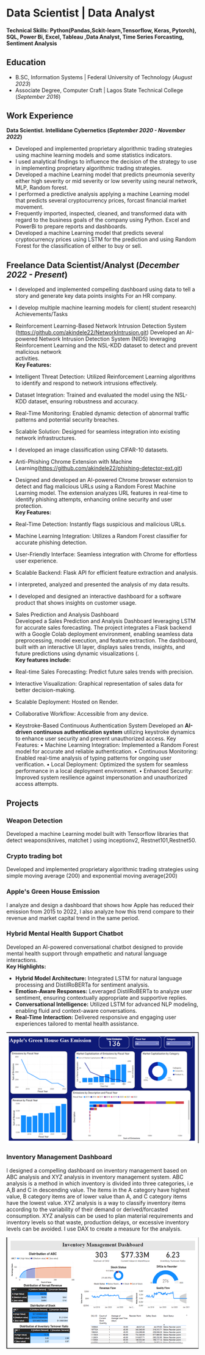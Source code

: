 # Data Scientist | Data Analyst

#### Technical Skills: Python(Pandas,Sckit-learn,Tensorflow, Keras, Pytorch), SQL, Power Bi, Excel, Tableau ,Data Analyst, Time Series Forcasting, Sentiment Analysis

## Education						       		 			        		
- B.SC, Information Systems | Federal University of Technology (_August 2023_)
- Associate Degree, Computer Craft	| Lagos State Technical College (_September 2016_)	

## Work Experience
**Data Scientist. Intellidane Cybernetics (_September 2020 - November 2022_)**
- Developed and implemented proprietary algorithmic trading strategies using machine learning models and some statistics indicators.
- I used analytical findings to influence the decision of the strategy to use in implementing proprietary algorithmic trading strategies.
- Developed a machine Learning model that predicts pneumonia severity either high severity or mid severity or low severity using neural network, MLP, Random forest.
- I performed a predictive analysis applying a machine Learning model that predicts several cryptocurrency prices, forcast financial market movement.
- Frequently imported, inspected, cleaned, and transformed data with regard to the business goals of the company using Python. Excel and PowerBi to prepare reports and dashboards.
- Developed a machine Learning model that predicts several cryptocurrency prices using LSTM for the prediction and using Random Forest for the classification of either to buy or sell.

## Freelance Data Scientist/Analyst (_December 2022 - Present_)
- I developed and implemented compelling dashboard using data to tell a story and generate key data points insights For an HR company.
- I develop multiple machine learning models for client( student research) Achievements/Tasks
- Reinforcement Learning-Based Network Intrusion Detection System (https://github.com/akindele22/NetworkIntrusion.git)
  Developed an AI-powered Network Intrusion Detection System (NIDS) leveraging Reinforcement Learning and the NSL-KDD dataset to detect and prevent malicious network     
  activities.  
**Key Features:**  
- Intelligent Threat Detection: Utilized Reinforcement Learning algorithms to identify and respond to network intrusions effectively.  
- Dataset Integration: Trained and evaluated the model using the NSL-KDD dataset, ensuring robustness and accuracy.  
- Real-Time Monitoring: Enabled dynamic detection of abnormal traffic patterns and potential security breaches.  
- Scalable Solution: Designed for seamless integration into existing network infrastructures.  
- I developed an image classification using CIFAR-10 datasets.
- Anti-Phishing Chrome Extension with Machine Learning(https://github.com/akindele22/phishing-detector-ext.git)
- Designed and developed an AI-powered Chrome browser extension to detect and flag malicious URLs using a Random Forest Machine Learning model. The extension analyzes URL features in real-time to identify phishing attempts, enhancing online security and user protection.  
**Key Features:**  
- Real-Time Detection: Instantly flags suspicious and malicious URLs.  
- Machine Learning Integration: Utilizes a Random Forest classifier for accurate phishing detection.  
- User-Friendly Interface: Seamless integration with Chrome for effortless user experience.  
- Scalable Backend: Flask API for efficient feature extraction and analysis.  
- I interpreted, analyzed and presented the analysis of my data results.
- I developed and designed an interactive dashboard for a software product that shows insights on customer usage.
- Sales Prediction and Analysis Dashboard  
Developed a Sales Prediction and Analysis Dashboard leveraging LSTM for accurate sales forecasting. The project integrates a Flask backend with a Google Colab deployment environment, enabling seamless data preprocessing, model execution, and feature extraction. The dashboard, built with an interactive UI layer, displays sales trends, insights, and future predictions using dynamic visualizations (.  
**Key features include:** 
- Real-time Sales Forecasting: Predict future sales trends with precision.  
- Interactive Visualization: Graphical representation of sales data for better decision-making.  
- Scalable Deployment: Hosted on Render.  
- Collaborative Workflow: Accessible from any device.
  
- Keystroke-Based Continuous Authentication System
Developed an **AI-driven continuous authentication system** utilizing keystroke dynamics to enhance user security and prevent unauthorized access.
Key Features:
•	Machine Learning Integration: Implemented a Random Forest model for accurate and reliable authentication.
•	Continuous Monitoring: Enabled real-time analysis of typing patterns for ongoing user verification.
•	Local Deployment: Optimized the system for seamless performance in a local deployment environment.
•	Enhanced Security: Improved system resilience against impersonation and unauthorized access attempts.

## Projects
### Weapon Detection 
Developed a machine Learning model built with Tensorflow libraries that detect weapons(knives, matchet ) using inceptionv2, Restnet101,Restnet50.

### Crypto trading bot 
Developed and implemented proprietary algorithmic trading strategies using simple moving average (200) and exponential moving average(200)

### Apple's Green House Emission

I analyze and design a dashboard that shows how Apple has reduced their emission from 2015 to 2022, I also analyze how this trend compare to their revenue and market capital trend in the same period.

### Hybrid Mental Health Support Chatbot
Developed an AI-powered conversational chatbot designed to provide mental health support through empathetic and natural language interactions.  
**Key Highlights:**  
- **Hybrid Model Architecture:** Integrated LSTM for natural language processing and DistilRoBERTa for sentiment analysis.  
- **Emotion-Aware Responses:** Leveraged DistilRoBERTa to analyze user sentiment, ensuring contextually appropriate and supportive replies.  
- **Conversational Intelligence:** Utilized LSTM for advanced NLP modeling, enabling fluid and context-aware conversations.  
- **Real-Time Interaction:** Delivered responsive and engaging user experiences tailored to mental health assistance.  


![Apple's Green House Emission](/Picture1.png)

### Inventory Management Dashboard
I designed a compelling dashboard on inventory management based on ABC analysis and XYZ analysis in inventory management system. ABC analysis is a method in which inventory is divided into three categories, i.e A,B and C in descending value. The items in the A category have highest value, B category items are of lower value than A, and C category items have the lowest value. XYZ analysis is a way to classify inventory items according to the variability of their demand or derived/forcasted consumption. XYZ analysis can be used to plan material requirements and inventory levels so that waste, production delays, or excessive inventory levels can be avoided. I use DAX to create a  measure for the analysis.

![Inventory Management Dashboard](/Picture3.png)


